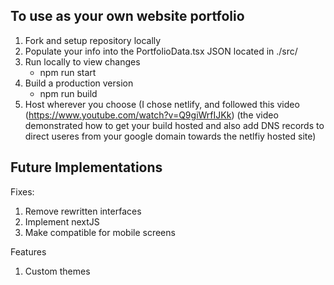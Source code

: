 ## To use as your own website portfolio

1. Fork and setup repository locally
2. Populate your info into the PortfolioData.tsx JSON located in ./src/
3. Run locally to view changes
   - npm run start
4. Build a production version
   - npm run build
5. Host wherever you choose (I chose netlify, and followed this video
   (https://www.youtube.com/watch?v=Q9giWrfIJKk)
   (the video demonstrated how to get your build hosted and also add DNS records to direct useres from your google domain towards the netlfiy hosted site)

## Future Implementations

Fixes:

1. Remove rewritten interfaces
2. Implement nextJS
3. Make compatible for mobile screens

Features

1. Custom themes
